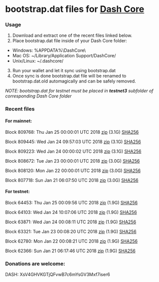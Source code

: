 # bootstrap.dat files for [Dash Core](https://www.dash.org)

### Usage

1. Download and extract one of the recent files linked below.
2. Place bootstrap.dat file inside of your Dash Core folder:
 - Windows: %APPDATA%\DashCore\
 - Mac OS: ~/Library/Application Support/DashCore/
 - Unix/Linux: ~/.dashcore/
3. Run your wallet and let it sync using bootstrap.dat
4. Once sync is done bootstrap.dat file will be renamed to bootstrap.dat.old automagically and can be safely removed.

_NOTE: bootstrap.dat for testnet must be placed in **testnet3** subfolder of corresponding Dash Core folder_

### Recent files

#### For mainnet:

Block 809768: Thu Jan 25 00:00:01 UTC 2018 [zip](https://dash-bootstrap.ams3.digitaloceanspaces.com/mainnet/2018-01-25/bootstrap.dat.zip) (3.1G) [SHA256](https://dash-bootstrap.ams3.digitaloceanspaces.com/mainnet/2018-01-25/sha256.txt)

Block 809445: Wed Jan 24 09:57:03 UTC 2018 [zip](https://dash-bootstrap.ams3.digitaloceanspaces.com/mainnet/2018-01-24/bootstrap.dat.zip) (3.1G) [SHA256](https://dash-bootstrap.ams3.digitaloceanspaces.com/mainnet/2018-01-24/sha256.txt)

Block 809223: Wed Jan 24 00:00:02 UTC 2018 [zip](https://dash-bootstrap.ams3.digitaloceanspaces.com/mainnet/2018-01-24/bootstrap.dat.zip) (3.1G) [SHA256](https://dash-bootstrap.ams3.digitaloceanspaces.com/mainnet/2018-01-24/sha256.txt)

Block 808672: Tue Jan 23 00:00:01 UTC 2018 [zip](https://dash-bootstrap.ams3.digitaloceanspaces.com/mainnet/2018-01-23/bootstrap.dat.zip) (3.0G) [SHA256](https://dash-bootstrap.ams3.digitaloceanspaces.com/mainnet/2018-01-23/sha256.txt)

Block 808120: Mon Jan 22 00:00:01 UTC 2018 [zip](https://dash-bootstrap.ams3.digitaloceanspaces.com/mainnet/2018-01-22/bootstrap.dat.zip) (3.0G) [SHA256](https://dash-bootstrap.ams3.digitaloceanspaces.com/mainnet/2018-01-22/sha256.txt)

Block 807718: Sun Jan 21 06:07:50 UTC 2018 [zip](https://dash-bootstrap.ams3.digitaloceanspaces.com/mainnet/2018-01-21/bootstrap.dat.zip) (3.0G) [SHA256](https://dash-bootstrap.ams3.digitaloceanspaces.com/mainnet/2018-01-21/sha256.txt)


#### For testnet:

Block 64453: Thu Jan 25 00:09:56 UTC 2018 [zip](https://dash-bootstrap.ams3.digitaloceanspaces.com/testnet/2018-01-25/bootstrap.dat.zip) (1.9G) [SHA256](https://dash-bootstrap.ams3.digitaloceanspaces.com/testnet/2018-01-25/sha256.txt)

Block 64103: Wed Jan 24 10:07:06 UTC 2018 [zip](https://dash-bootstrap.ams3.digitaloceanspaces.com/testnet/2018-01-24/bootstrap.dat.zip) (1.9G) [SHA256](https://dash-bootstrap.ams3.digitaloceanspaces.com/testnet/2018-01-24/sha256.txt)

Block 63871: Wed Jan 24 00:08:11 UTC 2018 [zip](https://dash-bootstrap.ams3.digitaloceanspaces.com/testnet/2018-01-24/bootstrap.dat.zip) (1.9G) [SHA256](https://dash-bootstrap.ams3.digitaloceanspaces.com/testnet/2018-01-24/sha256.txt)

Block 63321: Tue Jan 23 00:08:20 UTC 2018 [zip](https://dash-bootstrap.ams3.digitaloceanspaces.com/testnet/2018-01-23/bootstrap.dat.zip) (1.9G) [SHA256](https://dash-bootstrap.ams3.digitaloceanspaces.com/testnet/2018-01-23/sha256.txt)

Block 62780: Mon Jan 22 00:08:21 UTC 2018 [zip](https://dash-bootstrap.ams3.digitaloceanspaces.com/testnet/2018-01-22/bootstrap.dat.zip) (1.9G) [SHA256](https://dash-bootstrap.ams3.digitaloceanspaces.com/testnet/2018-01-22/sha256.txt)

Block 62366: Sun Jan 21 06:17:46 UTC 2018 [zip](https://dash-bootstrap.ams3.digitaloceanspaces.com/testnet/2018-01-21/bootstrap.dat.zip) (1.9G) [SHA256](https://dash-bootstrap.ams3.digitaloceanspaces.com/testnet/2018-01-21/sha256.txt)


### Donations are welcome:

DASH: XsV4GHVKGTjQFvwB7c6mYsGV3Mxf7iser6

